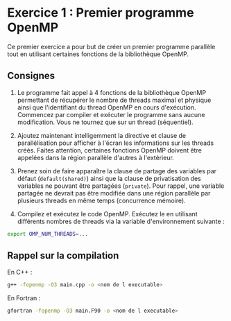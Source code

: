 # Exercice 1 : Premier programme OpenMP

Ce premier exercice a pour but de créer un premier programme parallèle tout en utilisant certaines
fonctions de la bibliothèque OpenMP.

## Consignes

1. Le programme fait appel à 4 fonctions de la bibliothèque OpenMP permettant de récupérer le nombre de threads maximal et physique ainsi que l'identifiant du thread OpenMP en cours d'exécution. Commencez par compiler et exécuter le programme sans aucune modification. Vous ne tournez que sur un thread (séquentiel).

2. Ajoutez maintenant intelligemment la directive et clause de parallélisation pour afficher à l'écran les informations sur les threads créés. Faites attention, certaines fonctions OpenMP doivent être appelées dans la région parallèle d'autres à l'extérieur.

3. Prenez soin de faire apparaître la clause de partage des variables par défaut (`default(shared)`) ainsi que la clause de privatisation des variables ne pouvant être partagées (`private`). Pour rappel, une variable partagée ne devrait pas être modifiée dans une région parallèle par plusieurs threads en même temps (concurrence mémoire).

4. Compilez et exécutez le code OpenMP. Exécutez le en utilisant différents nombres de threads via la variable d'environnement suivante :
```bash
export OMP_NUM_THREADS=...
```

## Rappel sur la compilation

En C++ :
```bash
g++ -fopenmp -O3 main.cpp -o <nom de l executable>
```

En Fortran :
```bash
gfortran -fopenmp -O3 main.F90 -o <nom de l executable>
```
